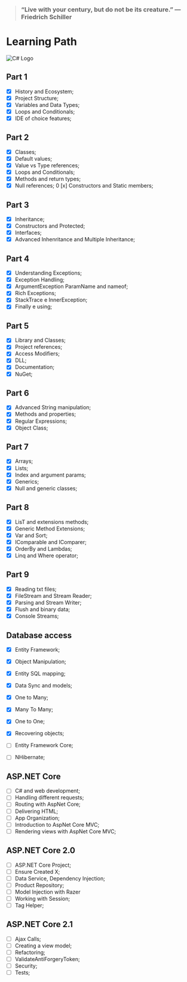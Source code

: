 > ### “Live with your century, but do not be its creature.” ― Friedrich Schiller


# Learning Path
![C# Logo](https://miro.medium.com/max/591/1*K8-NHsRRBuUpuzphdkZ6MQ.png)

## Part 1
  - [x] History and Ecosystem;
  - [x] Project Structure;
  - [x] Variables and Data Types;
  - [x] Loops and Conditionals;
  - [x] IDE of choice features;

## Part 2

  - [x] Classes;
  - [x] Default values;
  - [x] Value vs Type references;
  - [x] Loops and Conditionals;
  - [x] Methods and return types;
  - [x] Null references;
  0 [x] Constructors and Static members;

## Part 3
  - [x] Inheritance;
  - [x] Constructors and Protected;
  - [x] Interfaces;
  - [x] Advanced Inhenritance and Multiple Inheritance;

## Part 4 
  - [x] Understanding Exceptions;
  - [x] Exception Handling;
  - [x] ArgumentException ParamName and nameof;
  - [x] Rich Exceptions;
  - [x] StackTrace e InnerException;
  - [x] Finally e using;

## Part 5
  - [x] Library and Classes;
  - [x] Project references;
  - [x] Access Modifiers;
  - [x] DLL;
  - [x] Documentation;
  - [x] NuGet;

## Part 6
  - [x] Advanced String manipulation;
  - [x] Methods and properties;
  - [x] Regular Expressions;
  - [x] Object Class;

## Part 7 
  - [x] Arrays;
  - [x] Lists;
  - [x] Index and argument params;
  - [x] Generics;
  - [x] Null and generic classes;

## Part 8 
  - [x] LisT and extensions methods;
  - [x] Generic Method Extensions;
  - [x] Var and Sort;
  - [x] IComparable and IComparer;
  - [x] OrderBy and Lambdas;
  - [x] Linq and Where operator;

## Part 9 
  - [x] Reading txt files;
  - [x] FileStream and Stream Reader;
  - [x] Parsing and Stream Writer;
  - [x] Flush and binary data;
  - [x] Console Streams;

## Database access

  - [x] Entity Framework;
  - [x] Object Manipulation;
  - [x] Entity SQL mapping;
  - [x] Data Sync and models; 
  - [x] One to Many;
  - [x] Many To Many;
  - [x] One to One;
  - [x] Recovering objects;
  - [ ] Entity Framework Core;
  - [ ] NHibernate;


## ASP.NET Core 
  - [ ] C# and web development;
  - [ ] Handling different requests;
  - [ ] Routing with AspNet Core;
  - [ ] Delivering HTML; 
  - [ ] App Organization;
  - [ ] Introduction to AspNet Core MVC;
  - [ ] Rendering views with AspNet Core MVC;

## ASP.NET Core 2.0
  - [ ] ASP.NET Core Project;
  - [ ] Ensure Created X;
  - [ ] Data Service, Dependency Injection;
  - [ ] Product Repository;
  - [ ] Model Injection with Razer
  - [ ] Working with Session;
  - [ ] Tag Helper;

 ## ASP.NET Core 2.1

  - [ ] Ajax Calls;
  - [ ] Creating a view model;
  - [ ] Refactoring;
  - [ ] ValidateAntiForgeryToken;
  - [ ] Security; 
  - [ ] Tests;
